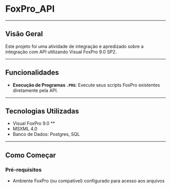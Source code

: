 # FoxPro_API
---
## Visão Geral

Este projeto foi uma atividade de integração e apredizado sobre a integração com API utilizando Visual FoxPro 9.0 SP2.

---

## Funcionalidades

* **Execução de Programas `.PRG`**: Execute seus scripts FoxPro existentes diretamente pela API.
---

## Tecnologias Utilizadas

* Visual FoxPro 9.0 **
* MSXML 4.0 
* Banco de Dados: Postgres, SQL

---

## Como Começar

### Pré-requisitos

* Ambiente FoxPro (ou compatível) configurado para acesso aos arquivos


